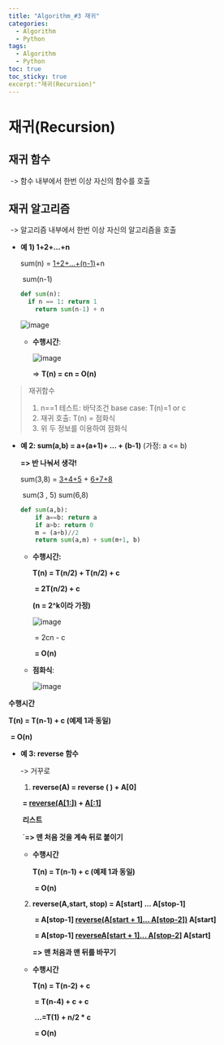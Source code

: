 ```yaml
---
title: "Algorithm_#3 재귀"
categories:
  - Algorithm
  - Python
tags:
  - Algorithm
  - Python
toc: true  
toc_sticky: true 
excerpt:"재귀(Recursion)"
---
```


# 재귀(Recursion)

## 재귀 함수

​	-> 함수 내부에서 한번 이상 자신의 함수를 호출

## 재귀 알고리즘

​	-> 알고리즘 내부에서 한번 이상 자신의 알고리즘을 호출

* **예 1) 1+2+...+n**

  sum(n) = <u>1+2+...+(n-1)</u>+n

  ​				   sum(n-1)

  ```python
  def sum(n):
  	if n == 1: return 1
      return sum(n-1) + n
  ```

  ![image](https://user-images.githubusercontent.com/79195793/132522031-74bcdda5-bd06-45f3-9173-3d717ec51ddb.png)

  * **수행시간**:

    ![image](https://user-images.githubusercontent.com/79195793/132522050-f0f99c25-f89e-469b-8c1e-8e4842d22a31.png)

    =>  **T(n) = cn = O(n)**

> 재귀함수
>
> 1. n==1 테스트: 바닥조건 base case:  T(n)=1 or c
> 2. 재귀 호출: T(n) = 점화식
> 3. 위 두 정보를 이용하여 점화식

* **예 2: sum(a,b) = a+(a+1)+ ... + (b-1)**  (가정: a <= b)

   **=>  반 나눠서 생각!**

  

  sum(3,8) =    <u>3+4+5</u>    +      <u>6+7+8</u>

  ​					 sum(3 , 5)          sum(6,8)

  

  ```python
  def sum(a,b):
      if a==b: return a
      if a>b: return 0
      m = (a+b)//2
      return sum(a,m) + sum(m+1, b)
  ```

  

  * **수행시간:**

    **T(n) = T(n/2) + T(n/2) + c**

    ​		**= 2T(n/2) + c**

    **(n = 2^k이라 가정)**

    ![image](https://user-images.githubusercontent.com/79195793/132522073-07809bea-f7fb-4f65-8b72-52a79fd1859f.png)

    

    ​	=  2cn - c

    ​	**= O(n)**

  * **점화식**:

    ![image](https://user-images.githubusercontent.com/79195793/132522099-d5a31644-df22-4cb5-8869-7361ca178d0f.png)



**수행시간**

**T(n) = T(n-1) + c  (예제 1과 동일)**

​		**= O(n)**

* **예 3: reverse 함수**

  -> 거꾸로

  

  1. **reverse(A) = reverse ( ) + A[0]**

  ​				   **= <u>reverse(A[1:])</u> + <u>A[:1]</u>**

  ​						**리스트**

  ​	`**=> 맨 처음 것을 계속 뒤로 붙이기**

  * **수행시간**

    **T(n) = T(n-1) + c  (예제 1과 동일)**

    ​		**= O(n)**

    

  2. **reverse(A,start, stop) = A[start] ... A[stop-1]**

     ​										**= A[stop-1]  <u>reverse(A[start + 1]... A[stop-2])</u> A[start]**

     ​										**= A[stop-1]  <u>reverseA[start + 1]... A[stop-2]</u> A[start]**

     **=> 맨 처음과 맨 뒤를 바꾸기**

  * **수행시간**

    **T(n) = T(n-2) + c**

    ​		**= T(n-4) + c + c**

    ​		**...=T(1) + n/2 * c**

    ​		**= O(n)**







